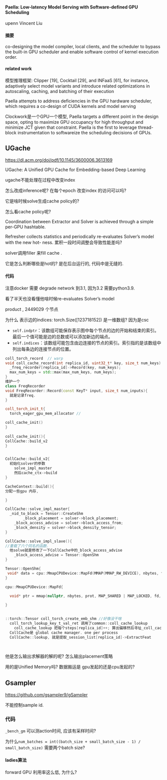 





#### Paella: Low-latency Model Serving with Software-defined GPU Scheduling

upenn Vincent Liu

#### 摘要

co-designing the model compiler, local clients, and the scheduler to bypass the built-in GPU scheduler and enable software control of kernel execution order. 



#### related work

模型推理框架: Clipper [19], Cocktail [29], and INFaaS [61], for instance, adaptively select model variants and introduce related optimizations in autoscaling, caching, and batching of their execution

Paella attempts to address deficiencies in the GPU hardware scheduler, which requires a co-design of CUDA kernels and model serving

Clockwork是一个GPU一个模型, Paella targets a different point in the design space, opting to maximize GPU occupancy for high throughput and minimize JCT given that constraint.  Paella is the first to leverage thread-block instrumentation to softwareize the scheduling decisions of GPUs.







## UGache

https://dl.acm.org/doi/pdf/10.1145/3600006.3613169

UGache: A Unified GPU Cache for Embedding-based Deep Learning

ugache不能处理在过程中改变index

怎么改成inference呢? 在每个epoch 改变index 的访问可以吗?



它是啥时候solve生成cache policy的? 

怎么看cache policy呢? 

Coordination between Extractor and Solver is achieved through a simple per-GPU hashtable.

Refresher collects statistics and periodically re-evaluates Solver’s model with the new hot- ness.  累积一段时间调整会导致性能差吗?

solver调用filler 来fill cache .

它是怎么判断哪些是hot的? 是在后台运行的, 代码中是无缝的.



#### 代码

注意docker 需要 degrade network 到3.1, 因为3.2 需要python3.9.

看了半天也没看懂他啥时候re-evaluates Solver’s model

product , 2449029 个节点

为什么 表示边的indices: torch.Size([123718152]) 是一维数组?  因为是csc 

- `self.indptr`：该数组可能保存表示图中每个节点的边的开始和结束的索引。最后一个值可能是边的总数或可以添加新边的端点。
- `self.indices`：该数组可能包含由边连接的节点的索引。索引指的是该数组中列出每条边的连接节点的位置。

```cpp
coll_torch_record  // warp
void coll_cache_record(int replica_id, uint32_t* key, size_t num_keys) {
  _freq_recorder[replica_id]->Record(key, num_keys);
  max_num_keys = std::max(max_num_keys, num_keys);
}
维护一个
class FreqRecorder 
void FreqRecorder::Record(const KeyT* input, size_t num_inputs){
  就是记录freq.
}

coll_torch_init_t{
  torch_eager_gpu_mem_allocator //

coll_cache_init()
}
  
coll_cache_init(){
CollCache::build_v2  
}


CollCache::build_v2{
  初始化solver的参数
    solve_impl_master
    然后cache_ctx->build   
}

CacheContext::build(){
分配一些gpu 内存, 

}

CollCache::solve_impl_master{
  _nid_to_block = Tensor::CreateShm
        _block_placement = solver->block_placement;
    _block_access_advise = solver->block_access_from;
    _block_density = solver->block_density_tensor;
}

CollCache::solve_impl_slave(){
//重载了六个同名的函数. 
  他solve就是修改了一下CollCache中的_block_access_advise
    _block_access_advise = Tensor::OpenShm
}

Tensor::OpenShm{
 void* data = cpu::MmapCPUDevice::MapFd(MMAP(MMAP_RW_DEVICE), nbytes, fd); 
}

cpu::MmapCPUDevice::MapFd{
  
  void* ptr = mmap(nullptr, nbytes, prot, MAP_SHARED | MAP_LOCKED, fd, 0);

}
  

::torch::Tensor coll_torch_create_emb_shm //好像没干啥
  coll_torch_lookup_key_t_val_ret 调用了common::coll_cache_lookup 
    coll_cache_lookup 把每个steps[replica_id]++; 算出偏移然后寻址_coll_cache->lookup(replica_id, key, num_keys, output, stream, step_key);
  CollCache是 global cache manager. one per process
  CollCache::lookup, 就是提取_session_list[replica_id]->ExtractFeat

    
```



他是怎么输出求解器的解的呢?  怎么输出placement策略

用的是Unified Memory吗? 数据搬运是 gpu发起的还是cpu发起的? 





## Gsampler

https://github.com/gsampler9/gSampler



不能控制sample id. 

### 代码

`_bench_gm` 可以测action时间, 应该有采样时间? 





为什么`num_batches = int((batch_size + small_batch_size - 1) / small_batch_size)` 需要两个batch size? 







#### ladies算法

forward GPU 利用率这么低, 为什么? 
